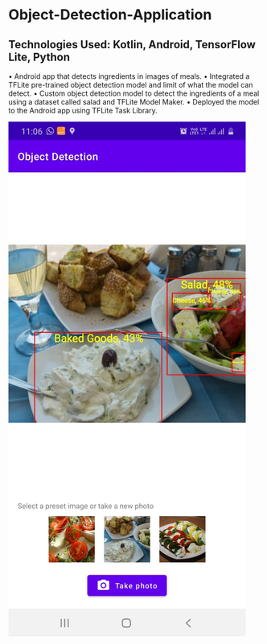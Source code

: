 # Object-Detection-Application

<h2>Technologies Used: Kotlin, Android, TensorFlow Lite, Python</h2>

•	Android app that detects ingredients in images of meals.
•	Integrated a TFLite pre-trained object detection model and limit of what the model can detect.
•	Custom object detection model to detect the ingredients of a meal using a dataset called salad and TFLite Model Maker.
•	Deployed the model to the Android app using TFLite Task Library.

![alt text](screenshot.jpeg)
